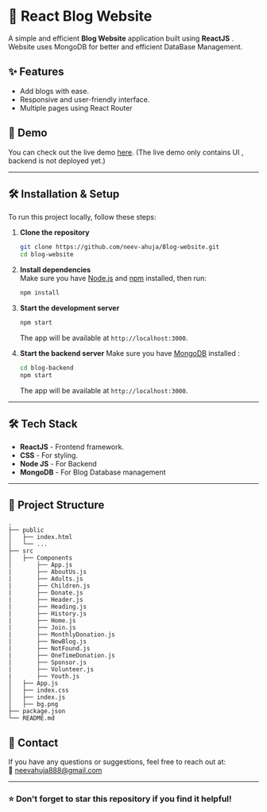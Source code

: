 # 📝 React Blog Website

A simple and efficient **Blog Website** application built using **ReactJS** . Website uses MongoDB for better and efficient DataBase Management.

## ✨ Features

- Add blogs with ease.
- Responsive and user-friendly interface.
- Multiple pages using React Router

## 🚀 Demo

You can check out the live demo [here](https://neev-ahuja.github.io/Blog-website/).
(The live demo only contains UI , backend is not deployed yet.)

---

## 🛠️ Installation & Setup

To run this project locally, follow these steps:

1. **Clone the repository**  
   ```bash
   git clone https://github.com/neev-ahuja/Blog-website.git
   cd blog-website
   ```
2. **Install dependencies**  
   Make sure you have [Node.js](https://nodejs.org) and [npm](https://www.npmjs.com/) installed, then run:  
   ```bash
   npm install
   ```

3. **Start the development server**  
   ```bash
   npm start
   ```
   The app will be available at `http://localhost:3000`.

4. **Start the backend server**
   Make sure you have [MongoDB](https://www.mongodb.com/try/download/community) installed :
   ```bash
   cd blog-backend
   npm start
   ```
   The app will be available at `http://localhost:3000`.
   
---



## 🛠️ Tech Stack

- **ReactJS** - Frontend framework.
- **CSS** - For styling.
- **Node JS** - For Backend
- **MongoDB** - For Blog Database management

---

## 📁 Project Structure

```plaintext
.
├── public
│   ├── index.html
│   └── ...
├── src
│   ├── Components
│       ├── App.js
|       ├── AboutUs.js
|       ├── Adults.js
|       ├── Children.js
|       ├── Donate.js
|       ├── Header.js
|       ├── Heading.js
|       ├── History.js
|       ├── Home.js
|       ├── Join.js
|       ├── MonthlyDonation.js
|       ├── NewBlog.js
|       ├── NotFound.js
|       ├── OneTimeDonation.js
|       ├── Sponsor.js
|       ├── Volunteer.js
|       ├── Youth.js
│   ├── App.js
│   ├── index.css
│   ├── index.js
│   ├── bg.png
├── package.json
└── README.md
```

## 📧 Contact

If you have any questions or suggestions, feel free to reach out at:  
📧 [neevahuja888@gmail.com](mailto:neevahuja888@gmail.com)  

---

### ⭐ Don't forget to star this repository if you find it helpful!
```


